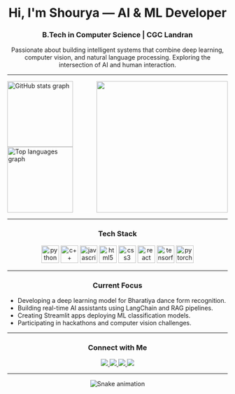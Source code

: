 <h1 align="center">Hi, I'm Shourya — AI & ML Developer</h1>
<h3 align="center">B.Tech in Computer Science | CGC Landran</h4>

<p align="center">
  Passionate about building intelligent systems that combine deep learning, computer vision,
  and natural language processing. Exploring the intersection of AI and human interaction.
</p>

---

<div>
  <img align="right" height="300" src="https://res.cloudinary.com/df7kpj50z/image/upload/v1761426824/06f21a161921919.63cd7887d0a70_w4h1vp.gif"  />
  <div>
    <img src="https://github-readme-stats.vercel.app/api?username=git-shourya&show_icons=true&theme=tokyonight&hide_border=false&include_all_commits=true&count_private=true" height="150" alt="GitHub stats graph" />
  </div>
  <div>
    <img src="https://github-readme-stats.vercel.app/api/top-langs?username=git-shourya&layout=compact&theme=tokyonight&hide_border=false" height="150" alt="Top languages graph" />
  </div>
</div>

---

<h3 align="center">Tech Stack</h3>

<div align="center">
  <img src="https://cdn.jsdelivr.net/gh/devicons/devicon/icons/python/python-original.svg" height="40" alt="python logo" />
  <img src="https://cdn.jsdelivr.net/gh/devicons/devicon/icons/cplusplus/cplusplus-original.svg" height="40" alt="c++ logo" />
  <img src="https://cdn.jsdelivr.net/gh/devicons/devicon/icons/javascript/javascript-original.svg" height="40" alt="javascript logo" />
  <img src="https://cdn.jsdelivr.net/gh/devicons/devicon/icons/html5/html5-original.svg" height="40" alt="html5 logo" />
  <img src="https://cdn.jsdelivr.net/gh/devicons/devicon/icons/css3/css3-original.svg" height="40" alt="css3 logo" />
  <img src="https://cdn.jsdelivr.net/gh/devicons/devicon/icons/react/react-original.svg" height="40" alt="react logo" />
  <img src="https://cdn.jsdelivr.net/gh/devicons/devicon/icons/tensorflow/tensorflow-original.svg" height="40" alt="tensorflow logo" />
  <img src="https://cdn.jsdelivr.net/gh/devicons/devicon/icons/pytorch/pytorch-original.svg" height="40" alt="pytorch logo" />
</div>

---

<h3 align="center">Current Focus</h3>

<ul>
  <li>Developing a deep learning model for Bharatiya dance form recognition.</li>
  <li>Building real-time AI assistants using LangChain and RAG pipelines.</li>
  <li>Creating Streamlit apps deploying ML classification models.</li>
  <li>Participating in hackathons and computer vision challenges.</li>
</ul>

---

<h3 align="center">Connect with Me</h3>

<p align="center">
  <a href="https://www.linkedin.com/in/shourya-singh-khatiyan/" target="_blank">
    <img src="https://img.shields.io/badge/LinkedIn-0077B5?style=for-the-badge&logo=linkedin&logoColor=white" />
  </a>
  <a href="mailto:shauryakhatiyan@gmail.com" target="_blank">
    <img src="https://img.shields.io/badge/Gmail-D14836?style=for-the-badge&logo=gmail&logoColor=white" />
  </a>
  <a href="https://twitter.com/[your-twitter]" target="_blank">
    <img src="https://img.shields.io/badge/Twitter-1DA1F2?style=for-the-badge&logo=twitter&logoColor=white" />
  </a>
  <a href="https://github.com/[your-github-username]" target="_blank">
    <img src="https://img.shields.io/badge/GitHub-171515?style=for-the-badge&logo=github&logoColor=white" />
  </a>
</p>

---

<div align="center">
  <img src="https://raw.githubusercontent.com/[your-github-username]/[your-github-username]/output/github-snake-dark.svg" alt="Snake animation" />
</div>
